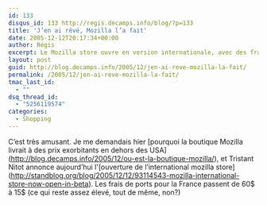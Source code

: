 ```yaml
---
id: 133
disqus_id: 133 http://regis.decamps.info/blog/?p=133
title: 'J’en ai rêvé, Mozilla l’a fait'
date: 2005-12-12T20:17:34+00:00
author: Régis
excerpt: Le Mozilla store ouvre en version internationale, avec des frais de ports revus à la baisse.
layout: post
guid: http://blog.decamps.info/2005/12/jen-ai-reve-mozilla-la-fait/
permalink: /2005/12/jen-ai-reve-mozilla-la-fait/
tmac_last_id:
  - ""
dsq_thread_id:
  - "5256119574"
categories:
  - Shopping
---
```

C’est très amusant. Je me demandais hier \[pourquoi la boutique Mozilla livrait à des prix exorbitants en dehors des USA\](http://blog.decamps.info/2005/12/ou-est-la-boutique-mozilla/), et Tristant Nitot annonce aujourd’hui l'\[ouverture de l’international mozilla store\](http://standblog.org/blog/2005/12/12/93114543-mozilla-international-store-now-open-in-beta). Les frais de ports pour la France passent de 60$ à 15$ (ce qui reste assez élevé, tout de même, non?)
